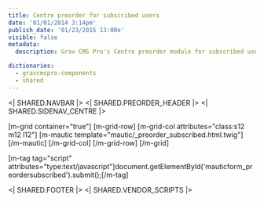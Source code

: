 ```yaml
---
title: Centre preorder for subscribed users
date: '01/01/2014 3:14pm'
publish_date: '01/23/2015 13:00e'
visible: false
metadata:
  description: Grav CMS Pro's Centre preorder module for subscribed users

dictionaries:
  - gravcmspro-components
  - shared
---
```


<| SHARED.NAVBAR |>
<| SHARED.PREORDER_HEADER |>
<| SHARED.SIDENAV_CENTRE |>

[m-grid container="true"]
  [m-grid-row]
    [m-grid-col attributes="class:s12 m12 l12"]
      [m-mautic template="mautic/_preorder_subscribed.html.twig"][/m-mautic]
    [/m-grid-col]
  [/m-grid-row]
[/m-grid]

[m-tag tag="script" attributes="type:text/javascript"]document.getElementById('mauticform_preordersubscribed').submit();[/m-tag]

<| SHARED.FOOTER |>
<| SHARED.VENDOR_SCRIPTS |>
